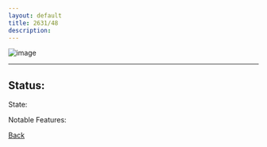 ```yaml
---
layout: default
title: 2631/48
description: 
---
```

![image]()

* * *

## Status: 

State: 

Notable Features: 

[Back](/./forest/bunker.html)
